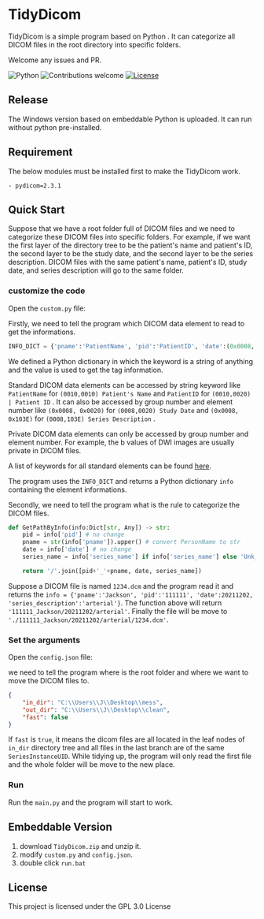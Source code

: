# TidyDicom

TidyDicom is a simple program based on Python . It can categorize all DICOM files in the root directory into specific folders. 

Welcome any issues and PR. 

![Python](https://img.shields.io/badge/python-v3.7-blue.svg)
![Contributions welcome](https://img.shields.io/badge/contributions-welcome-orange.svg)
[![License](https://img.shields.io/badge/license-GPL3.0-blue.svg)](https://www.gnu.org/licenses/gpl-3.0.en.html)

## Release

The Windows version based on embeddable Python is uploaded. It can run without python pre-installed.

## Requirement

The below modules must be installed first to make the TidyDicom work. 

```
- pydicom=2.3.1
```

## Quick Start

Suppose that we have a root folder full of DICOM files and we need to categorize these DICOM files into specific folders. For example, if we want the first layer of the directory tree to be the patient's name and patient's ID, the second layer to be the study date, and the second layer to be the series description. DICOM files with the same patient's name, patient's ID, study date, and series description will go to the same folder.

### customize the code

Open the `custom.py` file:

Firstly, we need to tell the program which DICOM data element to read to get the informations. 

```python
INFO_DICT = {'pname':'PatientName', 'pid':'PatientID', 'date':(0x0008, 0x0020), 'series_description':(0x0008, 0x103E)}
```

We defined a Python dictionary in which the keyword is a string of anything and the value is used to get the tag information.

Standard DICOM data elements can be accessed by string keyword like `PatientName` for  `(0010,0010) Patient's Name` and `PatientID` for `(0010,0020) | Patient ID` . It can also be accessed by group number and element number like `(0x0008, 0x0020)` for  `(0008,0020) Study Date` and `(0x0008, 0x103E)` for `(0008,103E) Series Description` . 

Private DICOM data elements can only be accessed by group number and element number. For example, the b values of DWI images are usually private in DICOM files.

A list of keywords for all standard elements can be found [here](https://dicom.nema.org/medical/dicom/current/output/chtml/part06/chapter_6.html).

The program uses the `INFO_DICT` and returns a Python dictionary `info` containing the element informations.

Secondly, we need to tell the program what is the rule to categorize the DICOM files.

```python
def GetPathByInfo(info:Dict[str, Any]) -> str:
    pid = info['pid'] # no change
    pname = str(info['pname']).upper() # convert PersonName to str
    date = info['date'] # no change
    series_name = info['series_name'] if info['series_name'] else 'Unk_Series' # fill nan

    return '/'.join([pid+'_'+pname, date, series_name])
```

Suppose a DICOM file is named `1234.dcm` and the program read it and returns the `info = {'pname':'Jackson', 'pid':'111111', 'date':20211202, 'series_description':'arterial'}`. The function above will return `'111111_Jackson/20211202/arterial'`. Finally the file will be move to `'./111111_Jackson/20211202/arterial/1234.dcm'`.

### Set the arguments

Open the `config.json` file:

we need to tell the program where is the root folder and where we want to move the DICOM files to.

```json
{
    "in_dir": "C:\\Users\\J\\Desktop\\mess",
    "out_dir": "C:\\Users\\J\\Desktop\\clean",
    "fast": false
}
```

If `fast` is `true`, it means the dicom files are all located in the leaf nodes of `in_dir` directory tree and all files in the last branch are of the same `SeriesInstanceUID`.  While tidying up, the program will only read the first file and the whole folder will be move to the new place.

### Run

Run the `main.py` and the program will start to work.

## Embeddable Version

1. download `TidyDicom.zip` and unzip it.
2. modify `custom.py` and `config.json`.
3. double click `run.bat`

## License 

This project is licensed under the GPL 3.0 License

